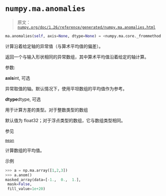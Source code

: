 # `numpy.ma.anomalies`

> 原文：[`numpy.org/doc/1.26/reference/generated/numpy.ma.anomalies.html`](https://numpy.org/doc/1.26/reference/generated/numpy.ma.anomalies.html)

```py
ma.anomalies(self, axis=None, dtype=None) = <numpy.ma.core._frommethod object>
```

计算沿着给定轴的异常值（与算术平均值的偏差）。

返回一个与输入形状相同的异常数组，其中算术平均值沿着给定的轴计算。

参数:

**axis**int, 可选

异常取值的轴。默认情况下，使用平坦数组的平均值作为参考。

**dtype**dtype, 可选

用于计算方差的类型。对于整数类型的数组

默认值为 float32；对于浮点类型的数组，它与数组类型相同。

参见

[`mean`](https://numpy.org/doc/1.26/reference/generated/numpy.mean.html#numpy.mean "numpy.mean")

计算数组的平均值。

示例

```py
>>> a = np.ma.array([1,2,3])
>>> a.anom()
masked_array(data=[-1.,  0.,  1.],
 mask=False,
 fill_value=1e+20) 
```
